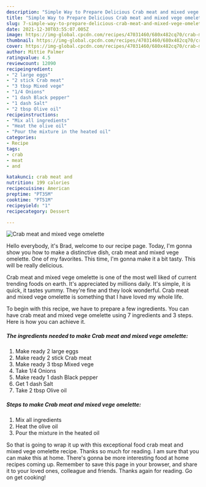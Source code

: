 ```yaml
---
description: "Simple Way to Prepare Delicious Crab meat and mixed vege omelette"
title: "Simple Way to Prepare Delicious Crab meat and mixed vege omelette"
slug: 7-simple-way-to-prepare-delicious-crab-meat-and-mixed-vege-omelette
date: 2021-12-30T03:55:07.005Z
image: https://img-global.cpcdn.com/recipes/47031460/680x482cq70/crab-meat-and-mixed-vege-omelette-recipe-main-photo.jpg
thumbnail: https://img-global.cpcdn.com/recipes/47031460/680x482cq70/crab-meat-and-mixed-vege-omelette-recipe-main-photo.jpg
cover: https://img-global.cpcdn.com/recipes/47031460/680x482cq70/crab-meat-and-mixed-vege-omelette-recipe-main-photo.jpg
author: Mittie Palmer
ratingvalue: 4.5
reviewcount: 12090
recipeingredient:
- "2 large eggs"
- "2 stick Crab meat"
- "3 tbsp Mixed vege"
- "1/4 Onions"
- "1 dash Black pepper"
- "1 dash Salt"
- "2 tbsp Olive oil"
recipeinstructions:
- "Mix all ingredients"
- "Heat the olive oil"
- "Pour the mixture in the heated oil"
categories:
- Recipe
tags:
- crab
- meat
- and

katakunci: crab meat and 
nutrition: 199 calories
recipecuisine: American
preptime: "PT35M"
cooktime: "PT51M"
recipeyield: "1"
recipecategory: Dessert

---
```



![Crab meat and mixed vege omelette](https://img-global.cpcdn.com/recipes/47031460/680x482cq70/crab-meat-and-mixed-vege-omelette-recipe-main-photo.jpg)

Hello everybody, it's Brad, welcome to our recipe page. Today, I'm gonna show you how to make a distinctive dish, crab meat and mixed vege omelette. One of my favorites. This time, I'm gonna make it a bit tasty. This will be really delicious.



Crab meat and mixed vege omelette is one of the most well liked of current trending foods on earth. It's appreciated by millions daily. It's simple, it is quick, it tastes yummy. They're fine and they look wonderful. Crab meat and mixed vege omelette is something that I have loved my whole life.


To begin with this recipe, we have to prepare a few ingredients. You can have crab meat and mixed vege omelette using 7 ingredients and 3 steps. Here is how you can achieve it.

<!--inarticleads1-->

##### The ingredients needed to make Crab meat and mixed vege omelette:

1. Make ready 2 large eggs
1. Make ready 2 stick Crab meat
1. Make ready 3 tbsp Mixed vege
1. Take 1/4 Onions
1. Make ready 1 dash Black pepper
1. Get 1 dash Salt
1. Take 2 tbsp Olive oil




<!--inarticleads2-->

##### Steps to make Crab meat and mixed vege omelette:

1. Mix all ingredients
1. Heat the olive oil
1. Pour the mixture in the heated oil




So that is going to wrap it up with this exceptional food crab meat and mixed vege omelette recipe. Thanks so much for reading. I am sure that you can make this at home. There's gonna be more interesting food at home recipes coming up. Remember to save this page in your browser, and share it to your loved ones, colleague and friends. Thanks again for reading. Go on get cooking!
